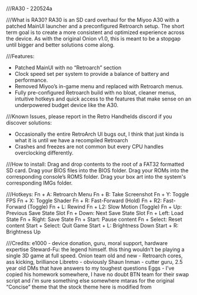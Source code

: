///RA30 - 220524a

///What is RA30?
RA30 is an SD card overhaul for the Miyoo A30 with a patched MainUI launcher and a preconfigured Retroarch setup. The short term goal is to create a more consistent and optimized experience across the device. As with the original Onion v1.0, this is meant to be a stopgap until bigger and better solutions come along. 

///Features:
- Patched MainUI with no “Retroarch” section
- Clock speed set per system to provide a balance of battery and performance.
- Removed Miyoo’s in-game menu and replaced with Retroarch menus.
- Fully pre-configured Retroarch build with no bloat, cleaner menus, intuitive hotkeys and quick access to the features that make sense on an underpowered budget device like the A30.

///Known Issues, please report in the Retro Handhelds discord if you discover solutions:
- Occasionally the entire RetroArch UI bugs out, I think that just kinda is what it is until we have a recompiled Retroarch
- Crashes and freezes are not common but every CPU handles overclocking differently.

///How to install:
Drag and drop contents to the root of a FAT32 formatted SD card.
Drag your BIOS files into the BIOS folder.
Drag your ROMs into the corresponding console’s ROMS folder.
Drag your box art into the system's corresponding IMGs folder.

///Hotkeys:
Fn + A: Retroarch Menu
Fn + B: Take Screenshot
Fn + Y: Toggle FPS 
Fn + X: Toggle Shader 
Fn + R: Fast-Forward (Hold) 
Fn + R2: Fast-Forward (Toggle) 
Fn + L: Rewind 
Fn + L2: Slow Motion (Toggle) 
Fn + Up: Previous Save State Slot 
Fn + Down: Next Save State Slot 
Fn + Left: Load State 
Fn + Right: Save State 
Fn + Start: Pause content 
Fn + Select: Reset content 
Start + Select: Quit Game
Start + L: Brightness Down
Start + R: Brightness Up

///Credits: 
e1000 - device donation, guru, moral support, hardware expertise
Steward-Fu: the legend himself. this thing wouldn't be playing a single 3D game at full speed.
Onion team old and new - Retroarch cores, ass kicking, brilliance
Libretro - obviously
Shaun Inman - cutter guru, 2.5 year old DMs that have answers to my toughest questions
Eggs - I’ve copied his homework somewhere, I have no doubt
BTN team for their swap script and i'm sure something else somewhere
mtaras for the original “Concise” theme that the stock theme here is modified from
